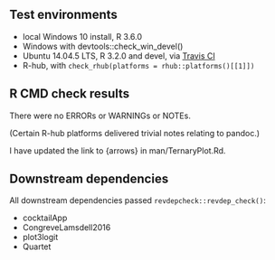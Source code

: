 ## Test environments
* local Windows 10 install, R 3.6.0
* Windows with devtools::check_win_devel()
* Ubuntu 14.04.5 LTS, R 3.2.0 and devel, via [Travis CI](https://travis-ci.org/ms609/Ternary)
* R-hub, with `check_rhub(platforms = rhub::platforms()[[1]])`

## R CMD check results
There were no ERRORs or WARNINGs or NOTEs.

(Certain R-hub platforms delivered trivial notes relating to pandoc.)

I have updated the link to {arrows} in man/TernaryPlot.Rd.

## Downstream dependencies

All downstream dependencies passed `revdepcheck::revdep_check()`:
* cocktailApp
* CongreveLamsdell2016
* plot3logit
* Quartet
